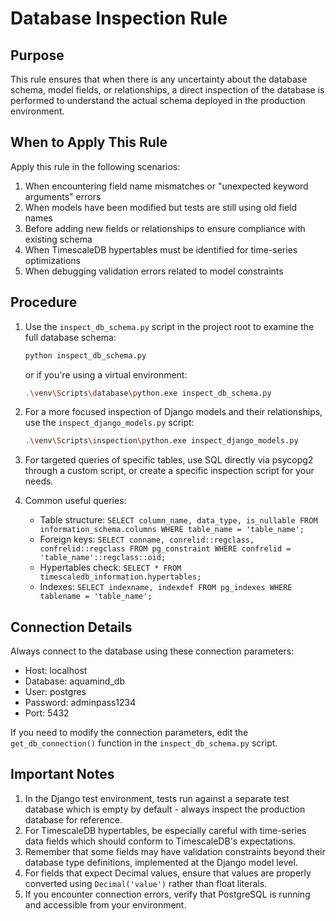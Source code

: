 # Database Inspection Rule

## Purpose
This rule ensures that when there is any uncertainty about the database schema, model fields, or relationships, a direct inspection of the database is performed to understand the actual schema deployed in the production environment.

## When to Apply This Rule
Apply this rule in the following scenarios:
1. When encountering field name mismatches or "unexpected keyword arguments" errors
2. When models have been modified but tests are still using old field names
3. Before adding new fields or relationships to ensure compliance with existing schema
4. When TimescaleDB hypertables must be identified for time-series optimizations
5. When debugging validation errors related to model constraints

## Procedure
1. Use the `inspect_db_schema.py` script in the project root to examine the full database schema:
   ```bash
   python inspect_db_schema.py
   ```
   or if you're using a virtual environment:
   ```bash
   .\venv\Scripts\database\python.exe inspect_db_schema.py
   ```

2. For a more focused inspection of Django models and their relationships, use the `inspect_django_models.py` script:
   ```bash
   .\venv\Scripts\inspection\python.exe inspect_django_models.py
   ```

3. For targeted queries of specific tables, use SQL directly via psycopg2 through a custom script, or create a specific inspection script for your needs.

4. Common useful queries:
   - Table structure: `SELECT column_name, data_type, is_nullable FROM information_schema.columns WHERE table_name = 'table_name';`
   - Foreign keys: `SELECT conname, conrelid::regclass, confrelid::regclass FROM pg_constraint WHERE confrelid = 'table_name'::regclass::oid;`
   - Hypertables check: `SELECT * FROM timescaledb_information.hypertables;`
   - Indexes: `SELECT indexname, indexdef FROM pg_indexes WHERE tablename = 'table_name';`

## Connection Details
Always connect to the database using these connection parameters:
- Host: localhost
- Database: aquamind_db
- User: postgres
- Password: adminpass1234
- Port: 5432

If you need to modify the connection parameters, edit the `get_db_connection()` function in the `inspect_db_schema.py` script.

## Important Notes
1. In the Django test environment, tests run against a separate test database which is empty by default - always inspect the production database for reference.
2. For TimescaleDB hypertables, be especially careful with time-series data fields which should conform to TimescaleDB's expectations.
3. Remember that some fields may have validation constraints beyond their database type definitions, implemented at the Django model level.
4. For fields that expect Decimal values, ensure that values are properly converted using `Decimal('value')` rather than float literals.
5. If you encounter connection errors, verify that PostgreSQL is running and accessible from your environment.
